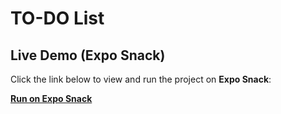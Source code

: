 # TO-DO List


## **Live Demo (Expo Snack)**
Click the link below to view and run the project on **Expo Snack**:

[**Run on Expo Snack**]([https://snack.expo.dev/your-snack-link-here](https://snack.expo.dev/@ayatmohamed/to-do-list))
